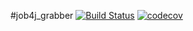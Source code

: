 #job4j_grabber
[![Build Status](https://travis-ci.org/PetrBogomolov/job4j_grabber.svg?branch=master)](https://travis-ci.org/PetrBogomolov/job4j_grabber)
[![codecov](https://codecov.io/gh/PetrBogomolov/job4j_grabber/branch/master/graph/badge.svg?token=OUV6COG0DE)](https://codecov.io/gh/PetrBogomolov/job4j_grabber)